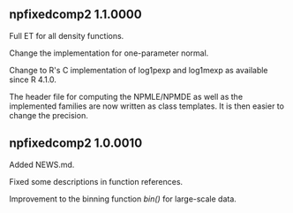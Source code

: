 ## npfixedcomp2 1.1.0000

Full ET for all density functions.

Change the implementation for one-parameter normal.

Change to R's C implementation of log1pexp and log1mexp as available since R 4.1.0.

The header file for computing the NPMLE/NPMDE as well as the implemented families
are now written as class templates. It is then easier to change the precision.

## npfixedcomp2 1.0.0010

Added NEWS.md.

Fixed some descriptions in function references.

Improvement to the binning function *bin()* for large-scale data. 
